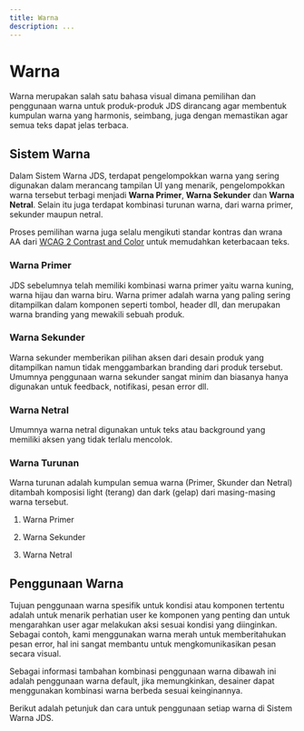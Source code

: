 ```yaml
---
title: Warna
description: ...
---
```


# Warna

Warna merupakan salah satu bahasa visual dimana pemilihan dan penggunaan warna untuk produk-produk JDS dirancang agar membentuk kumpulan warna yang harmonis, seimbang, juga dengan memastikan agar semua teks dapat jelas terbaca.

## Sistem Warna

Dalam Sistem Warna JDS, terdapat pengelompokkan warna yang sering digunakan dalam merancang tampilan UI yang menarik, pengelompokkan warna tersebut terbagi menjadi **Warna Primer**, **Warna Sekunder** dan **Warna Netral**. Selain itu juga terdapat kombinasi turunan warna, dari warna primer, sekunder maupun netral.

Proses pemilihan warna juga selalu mengikuti standar kontras dan wrana AA dari [WCAG 2 Contrast and Color](https://) untuk memudahkan keterbacaan teks.

### Warna Primer

JDS sebelumnya telah memiliki kombinasi warna primer yaitu warna kuning, warna hijau dan warna biru. Warna primer adalah warna yang paling sering ditampilkan dalam komponen seperti tombol, header dll, dan merupakan warna branding yang mewakili sebuah produk.

<div class="flex -mx-2">
  <div class="mx-2">
    <jds-card flat>
      <readability-test
        color-name="Kuning"
        variant="600">
      </readability-test>
    </jds-card>
  </div>
  <div class="mx-2">
    <jds-card flat>
      <readability-test
        color-name="Hijau"
        variant="600">
      </readability-test>
    </jds-card>
  </div>
  <div class="mx-2">
    <jds-card flat>
      <readability-test
        color-name="Biru"
        variant="600">
      </readability-test>
    </jds-card>
  </div>
</div>

### Warna Sekunder

Warna sekunder memberikan pilihan aksen dari desain produk yang ditampilkan namun tidak menggambarkan branding dari produk tersebut. Umumnya penggunaan warna sekunder sangat minim dan biasanya hanya digunakan untuk feedback, notifikasi, pesan error dll.

<div class="flex -mx-2">
  <div class="mx-2">
    <jds-card flat>
      <readability-test
        color-name="Pink"
        variant="400">
      </readability-test>
    </jds-card>
  </div>
  <div class="mx-2">
    <jds-card flat>
      <readability-test
        color-name="Merah"
        variant="500">
      </readability-test>
    </jds-card>
  </div>
  <div class="mx-2">
    <jds-card flat>
      <readability-test
        color-name="Ungu"
        variant="400">
      </readability-test>
    </jds-card>
  </div>
</div>

### Warna Netral

Umumnya warna netral digunakan untuk teks atau background yang memiliki aksen yang tidak terlalu mencolok.

<div class="flex -mx-2 mb-2">
  <div class="mx-2">
    <jds-card flat>
      <readability-test
        color-name="Hitam"
        variant="default">
      </readability-test>
    </jds-card>
  </div>
  <div class="mx-2">
    <jds-card flat>
      <readability-test
        color-name="Abu"
        variant="900">
      </readability-test>
    </jds-card>
  </div>
  <div class="mx-2">
    <jds-card flat>
      <readability-test
        color-name="Putih"
        variant="default">
      </readability-test>
    </jds-card>
  </div>
</div>

<div class="flex -mx-2">
  <div class="mx-2">
    <jds-card flat>
      <readability-test
        color-name="BiruAbu"
        variant="900">
      </readability-test>
    </jds-card>
  </div>
</div>


### Warna Turunan

Warna turunan adalah kumpulan semua warna (Primer, Skunder dan Netral) ditambah komposisi light (terang) dan dark (gelap) dari masing-masing warna tersebut. 

1. Warna Primer

<div class="flex items-center -mx-2 mb-4">
  <div class="mx-2">
    <jds-card flat>
      <readability-test
        color-name="Kuning"
        variant="600">
      </readability-test>
    </jds-card>
  </div>
  <color-palette
    class="mx-2"
    color-name="Kuning">
  </color-palette>
</div>

<div class="flex items-center -mx-2 mb-4">
  <div class="mx-2">
    <jds-card flat>
      <readability-test
        color-name="Hijau"
        variant="600">
      </readability-test>
    </jds-card>
  </div>
  <color-palette
    class="mx-2"
    color-name="Hijau">
  </color-palette>
</div>

<div class="flex items-center -mx-2 mb-4">
  <div class="mx-2">
    <jds-card flat>
      <readability-test
        color-name="Biru"
        variant="600">
      </readability-test>
    </jds-card>
  </div>
  <color-palette
    class="mx-2"
    color-name="Biru">
  </color-palette>
</div>

2. Warna Sekunder

<div class="flex items-center -mx-2 mb-4">
  <div class="mx-2">
    <jds-card flat>
      <readability-test
        color-name="Pink"
        variant="400">
      </readability-test>
    </jds-card>
  </div>
  <color-palette
    class="mx-2"
    color-name="Pink">
  </color-palette>
</div>

<div class="flex items-center -mx-2 mb-4">
  <div class="mx-2">
    <jds-card flat>
      <readability-test
        color-name="Merah"
        variant="500">
      </readability-test>
    </jds-card>
  </div>
  <color-palette
    class="mx-2"
    color-name="Merah">
  </color-palette>
</div>

<div class="flex items-center -mx-2 mb-4">
  <div class="mx-2">
    <jds-card flat>
      <readability-test
        color-name="Ungu"
        variant="400">
      </readability-test>
    </jds-card>
  </div>
  <color-palette
    class="mx-2"
    color-name="Ungu">
  </color-palette>
</div>

3. Warna Netral

<div class="flex items-center -mx-2 mb-4">
  <div class="mx-2">
    <jds-card flat>
      <readability-test
        color-name="Abu"
        variant="900">
      </readability-test>
    </jds-card>
  </div>
  <color-palette
    class="mx-2"
    color-name="Abu">
  </color-palette>
</div>

<div class="flex items-center -mx-2 mb-4">
  <div class="mx-2">
    <jds-card flat>
      <readability-test
        color-name="BiruAbu"
        variant="900">
      </readability-test>
    </jds-card>
  </div>
  <color-palette
    class="mx-2"
    color-name="BiruAbu">
  </color-palette>
</div>

## Penggunaan Warna
Tujuan penggunaan warna spesifik untuk kondisi atau komponen tertentu adalah untuk menarik perhatian user ke komponen yang penting dan untuk mengarahkan user agar melakukan aksi sesuai kondisi yang diinginkan. Sebagai contoh, kami menggunakan warna merah untuk memberitahukan pesan error, hal ini sangat membantu untuk mengkomunikasikan pesan secara visual.

Sebagai informasi tambahan kombinasi penggunaan warna dibawah ini adalah penggunaan warna default, jika memungkinkan, desainer dapat menggunakan kombinasi warna berbeda sesuai keinginannya.

Berikut adalah petunjuk dan cara untuk penggunaan setiap warna di Sistem Warna JDS. 

<table-of-usages></table-of-usages>